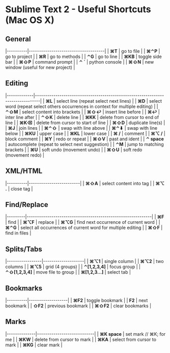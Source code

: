 Sublime Text 2 - Useful Shortcuts (Mac OS X)
============================================

General
-------

|----------|-------------------------------------|
| **⌘T**   | go to file                          |
| **⌘⌃P**  | go to project                       |
| **⌘R**   | go to methods                       |
| **⌃G**   | go to line                          |
| **⌘KB**  | toggle side bar                     |
| **⌘⇧P**  | command prompt                      |
| **⌃ \`** | python console                      |
| **⌘⇧N**  | new window (useful for new project) |

Editing
-------

|-------------|--------------------------------------------------------------------------------|
| **⌘L**      | select line (repeat select next lines)                                         |
| **⌘D**      | select word (repeat select others occurrences in context for multiple editing) |
| **⌃⇧M**     | select content into brackets                                                   |
| **⌘⇧↩**     | insert line before                                                             |
| **⌘↩**      | inter line after                                                               |
| **⌃⇧K**     | delete line                                                                    |
| **⌘KK**     | delete from cursor to end of line                                              |
| **⌘K⌫**     | delete from cursor to start of line                                            |
| **⌘⇧D**     | duplicate line(s)                                                              |
| **⌘J**      | join lines                                                                     |
| **⌘⌃⇧**     | swap with line above                                                           |
| **⌘⌃⬇**     | swap with line below                                                           |
| **⌘KU**     | upper case                                                                     |
| **⌘KL**     | lower case                                                                     |
| **⌘ /**     | comment                                                                        |
| **⌘⌥ /**    | block comment                                                                  |
| **⌘Y**      | redo or repeat                                                                 |
| **⌘⇧V**     | past and ident                                                                 |
| **⌃ space** | autocomplete (repeat to select next suggestion)                                |
| **⌃M**      | jump to matching brackets                                                      |
| **⌘U**      | soft undo (movement undo)                                                      |
| **⌘⇧U**     | soft redo (movement redo)                                                      |

XML/HTML
--------

|----------|-------------------------|
| **⌘⇧A**  | select content into tag |
| **⌘⌥ .** | close tag               |

Find/Replace
------------

|---------|-------------------------------------------------------------|
| **⌘F**  | find                                                        |
| **⌘⌥F** | replace                                                     |
| **⌘⌥G** | find next occurrence of current word                        |
| **⌘⌃G** | select all occurrences of current word for multiple editing |
| **⌘⇧F** | find in files                                               |

Splits/Tabs
-----------

|-----------------|--------------------|
| **⌘⌥1**         | single column      |
| **⌘⌥2**         | two columns        |
| **⌘⌥5**         | grid (4 groups)    |
| **⌃[1,2,3,4]**  | focus group        |
| **⌃⇧[1,2,3,4]** | move file to group |
| **⌘[1,2,3…]**   | select tab         |

Bookmarks
---------

|----------|-------------------|
| **⌘F2**  | toggle bookmark   |
| **F2**   | next bookmark     |
| **⇧F2**  | previous bookmark |
| **⌘⇧F2** | clear bookmarks   |

Marks
-----

|--------------|----------------------------|
| **⌘K space** | set mark // ⌘K; for me     |
| **⌘KW**      | delete from cursor to mark |
| **⌘KA**      | select from cursor to mark |
| **⌘KG**      | clear mark                 |
